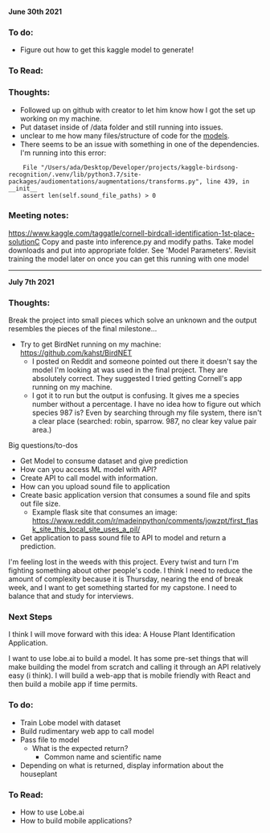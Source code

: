 **June 30th 2021**

### To do:
- Figure out how to get this kaggle model to generate!
  
### To Read:


### Thoughts:
- Followed up on github with creator to let him know how I got the set up working on my machine. 
- Put dataset inside of /data folder and still running into issues.
- unclear to me how many files/structure of code for the [models](https://www.kaggle.com/taggatle/cornell-birdcall-identification-1st-place-solution/output#2.-Models). 
- There seems to be an issue with something in one of the dependencies. I'm running into this error:
```
    File "/Users/ada/Desktop/Developer/projects/kaggle-birdsong-recognition/.venv/lib/python3.7/site-packages/audiomentations/augmentations/transforms.py", line 439, in __init__
    assert len(self.sound_file_paths) > 0
```

### Meeting notes:
https://www.kaggle.com/taggatle/cornell-birdcall-identification-1st-place-solutionC
Copy and paste into inference.py and modify paths. 
Take model downloads and put into appropriate folder. See 'Model Parameters'.
Revisit training the model later on once you can get this running with one model

----
**July 7th 2021**

### Thoughts:
Break the project into small pieces which solve an unknown and the output resembles the pieces of the final milestone...
- Try to get BirdNet running on my machine: https://github.com/kahst/BirdNET
  - I posted on Reddit and someone pointed out there it doesn't say the model I'm looking at was used in the final project. They are absolutely correct. They suggested I tried getting Cornell's app running on my machine.
  - I got it to run but the output is confusing. It gives me a species number without a percentage. I have no idea how to figure out which species 987 is? Even by searching through my file system, there isn't a clear place (searched: robin, sparrow. 987, no clear key value pair area.)

Big questions/to-dos
- Get Model to consume dataset and give prediction
- How can you access ML model with API?
- Create API to call model with information.
- How can you upload sound file to application
- Create basic application version that consumes a sound file and spits out file size.
  - Example flask site that consumes an image: https://www.reddit.com/r/madeinpython/comments/jowzpt/first_flask_site_this_local_site_uses_a_pil/
- Get application to pass sound file to API to model and return a prediction.

I'm feeling lost in the weeds with this project. Every twist and turn I'm fighting something about other people's code. I think I need to reduce the amount of complexity because it is Thursday, nearing the end of break week, and I want to get something started for my capstone. I need to balance that and study for interviews.

### Next Steps
I think I will move forward with this idea: A House Plant Identification Application.

I want to use lobe.ai to build a model. It has some pre-set things that will make building the model from scratch and calling it through an API relatively easy (i think). I will build a web-app that is mobile friendly with React and then build a mobile app if time permits. 


### To do:
- Train Lobe model with dataset
- Build rudimentary web app to call model
- Pass file to model
  - What is the expected return? 
    - Common name and scientific name
- Depending on what is returned, display information about the houseplant

### To Read:
- How to use Lobe.ai
- How to build mobile applications?
